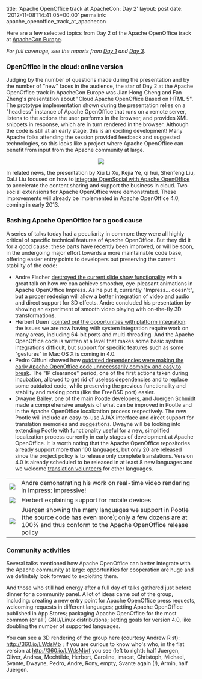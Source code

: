 title: 'Apache OpenOffice track at ApacheCon: Day 2'
layout: post
date: '2012-11-08T14:41:05+00:00'
permalink: apache_openoffice_track_at_apachecon

<p>Here are a few selected topics from Day 2 of the Apache OpenOffice track at <a href="http://www.apachecon.eu/">ApacheCon Europe</a>.</p> 

<p><em>For full coverage, see the reports from <a href="http://s.apache.org/openoffice-aceu2012-day-1">Day 1</a> and <a href="http://s.apache.org/openoffice-aceu2012-day-3">Day 3</a>.</em></p> 

  <h3>OpenOffice in the cloud: online version</h3> 
  <p>Judging by the number of questions made during the presentation and by the number of &quot;new&quot; faces in the audience, the star of Day 2 at the Apache OpenOffice track in ApacheCon Europe was Jian Hong Cheng and Fan Zheng's presentation about &quot;Cloud Apache OpenOffice Based on HTML 5&quot;. The prototype implementation shown during the presentation relies on a &quot;headless&quot; instance of Apache OpenOffice that runs on a remote server, listens to the actions the user performs in the browser, and provides XML snippets in response, which are in turn rendered in the browser. Although the code is still at an early stage, this is an exciting development! Many Apache folks attending the session provided feedback and suggested technologies, so this looks like a project where Apache OpenOffice can benefit from input from the Apache community at large.</p> 
  <div align="center"> 
    <p><a target="_new" href="http://www.slideshare.net/pescetti/cloud-apache-openoffice-based-on-html5"><img src="http://people.apache.org/~pescetti/roller/20121107/cloud.png" /></a></p> 
  </div> 
  <p>In related news, the presentation by Xiu Li Xu, Kejia Ye, qi hui, Shenfeng Liu, DaLi Liu focused on how to <a href="http://www.apachecon.eu/schedule/presentation/48/">integrate OpenSocial with Apache OpenOffice</a> to accelerate the content sharing and support the business in cloud. Two social extensions for Apache OpenOffice were demonstrated. These improvements will already be implemented in Apache OpenOffice 4.0, coming in early 2013.</p> 
  <h3>Bashing Apache OpenOffice for a good cause</h3> 
  <p>A series of talks today had a peculiarity in common: they were all highly critical of specific technical features of Apache OpenOffice. But they did it for a good cause: these parts have recently been improved, or will be soon, in the undergoing major effort towards a more maintainable code base, offering easier entry points to developers but preserving the current stability of the code:</p> 
  <ul> 
    <li>Andre Fischer <a href="http://www.apachecon.eu/schedule/presentation/50/">destroyed the current slide show functionality</a> with a great talk on how we can achieve smoother, eye-pleasant animations in Apache OpenOffice Impress. As he put it, currently &quot;Impress... doesn't&quot;, but a proper redesign will allow a better integration of video and audio and direct support for 3D effects. Andre concluded his presentation by showing an experiment of smooth video playing with on-the-fly 3D transformations.</li> 
    <li>Herbert Duerr <a href="http://www.apachecon.eu/schedule/presentation/70/">pointed out the opportunities with platform integration</a>: the issues we are now having with system integration require work on many areas, including 64-bit ports and multi-threading. And the Apache OpenOffice code is written at a level that makes some basic system integrations difficult, but support for specific features such as some &quot;gestures&quot; in Mac OS X is coming in 4.0.</li> 
    <li>Pedro Giffuni showed how <a href="http://www.apachecon.eu/schedule/presentation/54/">outdated dependencies were making the early Apache OpenOffice code unnecessarily complex and easy to break</a>. The &quot;IP clearance&quot; period, one of the first actions taken during incubation, allowed to get rid of useless dependencies and to replace some outdated code, while preserving the previous functionality and stability and making ports (like the FreeBSD port) easier.</li> 
    <li>Dwayne Bailey, one of the main <a href="https://translate.apache.org/projects/OOo_34/">Pootle</a> developers, and Juergen Schmidt made a comprehensive analysis of what can be improved in Pootle and in the Apache OpenOffice localization process respectively. The new Pootle will include an easy-to-use AJAX interface and direct support for translation memories and suggestions. Dwayne will be looking into extending Pootle with functionality useful for a new, simplified localization process currently in early stages of development at Apache OpenOffice. It is worth noting that the Apache OpenOffice repositories already support more than 100 languages, but only 20 are released since the project policy is to release only complete translations. Version 4.0 is already scheduled to be released in at least 8 new languages and we welcome <a href="http://incubator.apache.org/openofficeorg/translate.html">translation volunteers</a> for other languages.</li> 
  </ul> 
  <div align="center"> 
    <table> 
      <tbody> 
        <tr> 
          <td><a href="http://people.apache.org/~pescetti/roller/20121107/andre-1024.jpg" target="_new"><img src="http://people.apache.org/~pescetti/roller/20121107/andre-320.jpg" /></a></td> 
          <td>Andre demonstrating his work on real-time video rendering in Impress: impressive!</td> 
        </tr> 
        <tr> 
          <td><a href="http://people.apache.org/~pescetti/roller/20121107/herbert-1024.jpg" target="_new"><img src="http://people.apache.org/~pescetti/roller/20121107/herbert-320.jpg" /></a></td> 
          <td>Herbert explaining support for mobile devices</td> 
        </tr> 
        <tr> 
          <td><a href="http://people.apache.org/~pescetti/roller/20121107/juergen-1024.jpg" target="_new"><img src="http://people.apache.org/~pescetti/roller/20121107/juergen-320.jpg" /></a></td> 
          <td>Juergen showing the many languages we support in Pootle (the source code has even more); only a few dozens are at 100% and thus conform to the Apache OpenOffice release policy</td> 
        </tr> 
      </tbody> 
    </table> 
  </div> 
  <h3>Community activities</h3> 
  <p>Several talks mentioned how Apache OpenOffice can better integrate with the Apache community at large: opportunities for cooperation are huge and we definitely look forward to exploiting them.</p> 
  <p>And those who still had energy after a full day of talks gathered just before dinner for a community panel. A lot of ideas came out of the group, including: creating a new entry point for Apache OpenOffice press requests, welcoming requests in different languages; getting Apache OpenOffice published in App Stores; packaging Apache OpenOffice for the most common (or all!) GNU/Linux distributions; setting goals for version 4.0, like doubling the number of supported languages.</p> 
  <p>You can see a 3D rendering of the group here (courtesy Andrew Rist): <a href="http://360.io/LWdsMb">http://360.io/LWdsMb</a> ; if you are curious to know who's who, in the flat version at <a href="http://360.io/LWdsMb/f">http://360.io/LWdsMb/f</a> you see (left to right): half Juergen, Oliver, Andrea, Mechtilde, Herbert, Caroline, imacat, Christoph, Michael, Svante, Dwayne, Pedro, Andre, Rony, empty, Svante again (!), Armin, half Juergen.</p>
